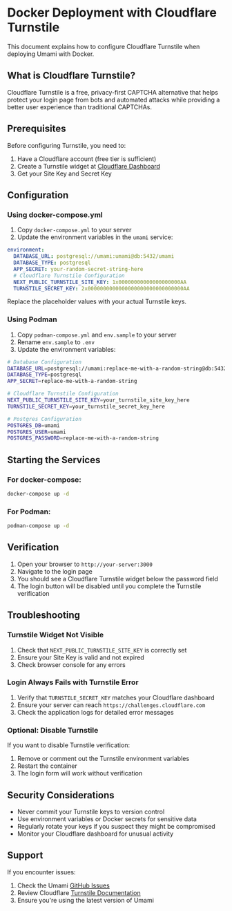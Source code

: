 # Docker Deployment with Cloudflare Turnstile

This document explains how to configure Cloudflare Turnstile when deploying Umami with Docker.

## What is Cloudflare Turnstile?

Cloudflare Turnstile is a free, privacy-first CAPTCHA alternative that helps protect your login page from bots and automated attacks while providing a better user experience than traditional CAPTCHAs.

## Prerequisites

Before configuring Turnstile, you need to:

1. Have a Cloudflare account (free tier is sufficient)
2. Create a Turnstile widget at [Cloudflare Dashboard](https://dash.cloudflare.com/?to=/:account/turnstile)
3. Get your Site Key and Secret Key

## Configuration

### Using docker-compose.yml

1. Copy `docker-compose.yml` to your server
2. Update the environment variables in the `umami` service:

```yaml
environment:
  DATABASE_URL: postgresql://umami:umami@db:5432/umami
  DATABASE_TYPE: postgresql
  APP_SECRET: your-random-secret-string-here
  # Cloudflare Turnstile Configuration
  NEXT_PUBLIC_TURNSTILE_SITE_KEY: 1x00000000000000000000AA
  TURNSTILE_SECRET_KEY: 2x0000000000000000000000000000000AA
```

Replace the placeholder values with your actual Turnstile keys.

### Using Podman

1. Copy `podman-compose.yml` and `env.sample` to your server
2. Rename `env.sample` to `.env`
3. Update the environment variables:

```bash
# Database Configuration
DATABASE_URL=postgresql://umami:replace-me-with-a-random-string@db:5432/umami
DATABASE_TYPE=postgresql
APP_SECRET=replace-me-with-a-random-string

# Cloudflare Turnstile Configuration
NEXT_PUBLIC_TURNSTILE_SITE_KEY=your_turnstile_site_key_here
TURNSTILE_SECRET_KEY=your_turnstile_secret_key_here

# Postgres Configuration
POSTGRES_DB=umami
POSTGRES_USER=umami
POSTGRES_PASSWORD=replace-me-with-a-random-string
```

## Starting the Services

### For docker-compose:

```bash
docker-compose up -d
```

### For Podman:

```bash
podman-compose up -d
```

## Verification

1. Open your browser to `http://your-server:3000`
2. Navigate to the login page
3. You should see a Cloudflare Turnstile widget below the password field
4. The login button will be disabled until you complete the Turnstile verification

## Troubleshooting

### Turnstile Widget Not Visible

1. Check that `NEXT_PUBLIC_TURNSTILE_SITE_KEY` is correctly set
2. Ensure your Site Key is valid and not expired
3. Check browser console for any errors

### Login Always Fails with Turnstile Error

1. Verify that `TURNSTILE_SECRET_KEY` matches your Cloudflare dashboard
2. Ensure your server can reach `https://challenges.cloudflare.com`
3. Check the application logs for detailed error messages

### Optional: Disable Turnstile

If you want to disable Turnstile verification:

1. Remove or comment out the Turnstile environment variables
2. Restart the container
3. The login form will work without verification

## Security Considerations

- Never commit your Turnstile keys to version control
- Use environment variables or Docker secrets for sensitive data
- Regularly rotate your keys if you suspect they might be compromised
- Monitor your Cloudflare dashboard for unusual activity

## Support

If you encounter issues:

1. Check the Umami [GitHub Issues](https://github.com/umami-software/umami/issues)
2. Review Cloudflare [Turnstile Documentation](https://developers.cloudflare.com/turnstile/)
3. Ensure you're using the latest version of Umami